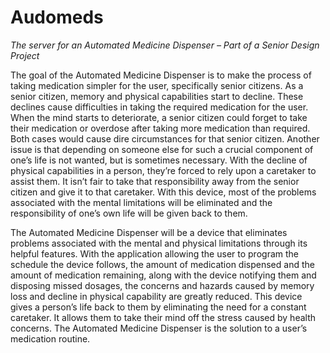 # Audomeds
_The server for an Automated Medicine Dispenser – Part of a Senior Design Project_

The goal of the Automated Medicine Dispenser is to make the process of taking medication simpler for the user, specifically senior citizens. As a senior citizen, memory and physical capabilities start to decline. These declines cause difficulties in taking the required medication for the user. When the mind starts to deteriorate, a senior citizen could forget to take their medication or overdose after taking more medication than required. Both cases would cause dire circumstances for that senior citizen. Another issue is that depending on someone else for such a crucial component of one’s life is not wanted, but is sometimes necessary. With the decline of physical capabilities in a person, they’re forced to rely upon a caretaker to assist them. It isn’t fair to take that responsibility away from the senior citizen and give it to that caretaker.  With this device, most of the problems associated with the mental limitations will be eliminated and the responsibility of one’s own life will be given back to them.

The Automated Medicine Dispenser will be a device that eliminates problems associated with the mental and physical limitations through its helpful features. With the application allowing the user to program the schedule the device follows, the amount of medication dispensed and the amount of medication remaining, along with the device notifying them and disposing missed dosages, the concerns and hazards caused by memory loss and decline in physical capability are greatly reduced. This device gives a person’s life back to them by eliminating the need for a constant caretaker. It allows them to take their mind off the stress caused by health concerns. The Automated Medicine Dispenser is the solution to a user’s medication routine.
